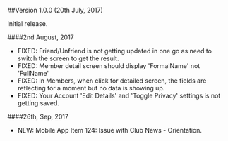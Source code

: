 ##Version 1.0.0 (20th July, 2017)

Initial release.

  ####2nd August, 2017
   - FIXED: Friend/Unfriend is not getting updated in one go as need to switch the screen to get the result.
   - FIXED: Member detail screen should display 'FormalName' not 'FullName'
   - FIXED: In Members, when click for detailed screen, the fields are reflecting for a moment but no data is showing up.
   - FIXED: Your Account 'Edit Details' and 'Toggle Privacy' settings is not getting saved.
   
 ####26th, Sep, 2017
   - NEW: Mobile App Item 124: Issue with Club News - Orientation.